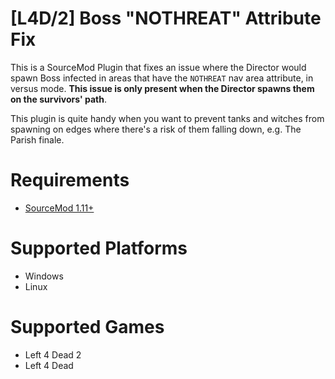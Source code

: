 # [L4D/2] Boss "NOTHREAT" Attribute Fix
This is a SourceMod Plugin that fixes an issue where the Director would spawn Boss infected in areas that have the `NOTHREAT` nav area attribute, in versus mode. **This issue is only present when the Director spawns them on the survivors' path**.

This plugin is quite handy when you want to prevent tanks and witches from spawning on edges where there's a risk of them falling down, e.g. The Parish finale.

# Requirements
- [SourceMod 1.11+](https://www.sourcemod.net/downloads.php?branch=stable)

# Supported Platforms
- Windows
- Linux

# Supported Games
- Left 4 Dead 2
- Left 4 Dead